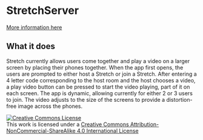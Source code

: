 # StretchServer

[More information here](https://devpost.com/software/stretch)

## What it does
Stretch currently allows users come together and play a video on a larger screen by placing their phones together. When the app first opens, the users are prompted to either host a Stretch or join a Stretch. After entering a 4 letter code corresponding to the host room and the host chooses a video, a play video button can be pressed to start the video playing, part of it on each screen. The app is dynamic, allowing currently for either 2 or 3 users to join. The video adjusts to the size of the screens to provide a distortion-free image across the phones.

<a rel="license" href="http://creativecommons.org/licenses/by-nc-sa/4.0/"><img alt="Creative Commons License" style="border-width:0" src="https://i.creativecommons.org/l/by-nc-sa/4.0/88x31.png" /></a><br />This work is licensed under a <a rel="license" href="http://creativecommons.org/licenses/by-nc-sa/4.0/">Creative Commons Attribution-NonCommercial-ShareAlike 4.0 International License</a>
